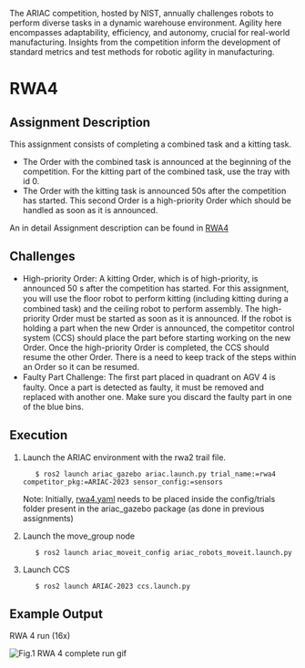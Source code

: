 The ARIAC competition, hosted by NIST, annually challenges robots to perform diverse tasks in a dynamic warehouse environment. Agility here encompasses adaptability, efficiency, and autonomy, crucial for real-world manufacturing. Insights from the competition inform the development of standard metrics and test methods for robotic agility in manufacturing.


# RWA4

## Assignment Description
This assignment consists of completing a combined task and a kitting task.
- The Order with the combined task is announced at the beginning of the competition. For the kitting part of the combined task, use the tray with id 0.
- The Order with the kitting task is announced 50s after the competition has started. This second Order is a high-priority Order which should be handled as soon as it is announced.

An in detail Assignment description can be found in
[RWA4](RWA4/RWA4_ENPM663_SPRING2023.pdf)

## Challenges
- High-priority Order: A kitting Order, which is of high-priority, is announced 50 s after the competition has started. For this assignment, you will use the ﬂoor robot to perform kitting (including kitting during a combined task) and the ceiling robot to perform assembly. The high-priority Order must be started as soon as it is announced. If the robot is holding a part when the new Order is announced, the competitor control system (CCS) should place the part before starting working on the new Order. Once the high-priority Order is completed, the CCS should resume the other Order. There is a need to keep track of the steps within an Order so it can be resumed.
- Faulty Part Challenge: The ﬁrst part placed in quadrant on AGV 4 is faulty. Once a part is detected as faulty, it must be removed and replaced with another one. Make sure you discard the faulty part in one of the blue bins.

## Execution

1. Launch the ARIAC environment with the rwa2 trail file.

    ```
       $ ros2 launch ariac_gazebo ariac.launch.py trial_name:=rwa4 competitor_pkg:=ARIAC-2023 sensor_config:=sensors
    ```

    Note: Initially, [rwa4.yaml](RWA4/rwa4.yaml) needs to be placed inside the config/trials folder present in the ariac_gazebo package (as done in previous assignments)

2. Launch the move_group node

    ```
       $ ros2 launch ariac_moveit_config ariac_robots_moveit.launch.py
    ```

3. Launch CCS

    ```
       $ ros2 launch ARIAC-2023 ccs.launch.py
    ```

## Example Output

RWA 4 run (16x)

![Fig.1 RWA 4 complete run gif](RWA4/imgs/rwa4_16x.gif)


